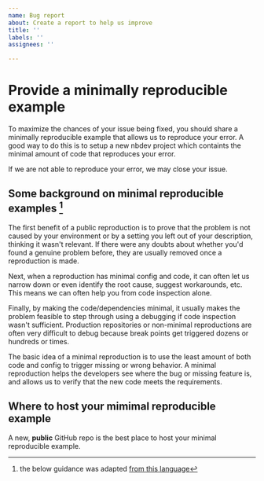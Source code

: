 ```yaml
---
name: Bug report
about: Create a report to help us improve
title: ''
labels: ''
assignees: ''

---
```


# Provide a minimally reproducible example

To maximize the chances of your issue being fixed, you should share a minimally reproducible example that allows us to reproduce your error.  A good way to do this is to setup a new nbdev project which containts the minimal amount of code that reproduces your error.  

If we are not able to reproduce your error, we may close your issue.

## Some background on minimal reproducible examples [^1]

The first benefit of a public reproduction is to prove that the problem is not caused by your environment or by a setting you left out of your description, thinking it wasn't relevant. If there were any doubts about whether you'd found a genuine problem before, they are usually removed once a reproduction is made.

Next, when a reproduction has minimal config and code, it can often let us narrow down or even identify the root cause, suggest workarounds, etc. This means we can often help you from code inspection alone.

Finally, by making the code/dependencies minimal, it usually makes the problem feasible to step through using a debugging if code inspection wasn't sufficient. Production repositories or non-minimal reproductions are often very difficult to debug because break points get triggered dozens or hundreds or times.

The basic idea of a minimal reproduction is to use the least amount of both code and config to trigger missing or wrong behavior. A minimal reproduction helps the developers see where the bug or missing feature is, and allows us to verify that the new code meets the requirements.

## Where to host your mimimal reproducible example

A new, **public** GitHub repo is the best place to host your minimal reproducible example. 

[^1]: the below guidance was adapted [from this language](https://github.com/renovatebot/renovate/blob/main/docs/development/minimal-reproductions.md)
